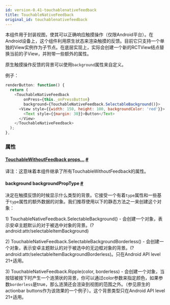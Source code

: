 ```yaml
---
id: version-0.41-touchablenativefeedback
title: TouchableNativeFeedback
original_id: touchablenativefeedback
---
```


本组件用于封装视图，使其可以正确响应触摸操作（仅限Android平台）。在Android设备上，这个组件利用原生状态来渲染触摸的反馈。目前它只支持一个单独的View实例作为子节点。在底层实现上，实际会创建一个新的RCTView结点替换当前的子View，并附带一些额外的属性。

原生触摸操作反馈的背景可以使用`background`属性来自定义。

例子：

```javascript
renderButton: function() {
  return (
    <TouchableNativeFeedback
        onPress={this._onPressButton}
        background={TouchableNativeFeedback.SelectableBackground()}>
      <View style={{width: 150, height: 100, backgroundColor: 'red'}}>
        <Text style={{margin: 30}}>Button</Text>
      </View>
    </TouchableNativeFeedback>
  );
},
```

### 属性

<div class="props">
    <div class="prop">
        <h4 class="propTitle"><a class="anchor" name="touchablewithoutfeedback"></a><a href="touchablewithoutfeedback.html#props">TouchableWithoutFeedback props...</a> <a class="hash-link" href="#touchablewithoutfeedback">#</a></h4>
        <div>
      		<p>译注：这意味着本组件继承了所有TouchableWithoutFeedback的属性。</p>
        </div>
    </div>
    <div class="prop">
        <h4 class="propTitle"><a class="anchor" name="background"></a>background <span class="propType">backgroundPropType</span> <a class="hash-link" href="#background">#</a></h4>
        <div>
            <p>决定在触摸反馈的时候显示什么类型的背景。它接受一个有着<code>type</code>属性和一些基于<code>type</code>属性的额外数据的对象。我们推荐使用以下的静态方法之一来创建这个对象：</p>
            <p>1) TouchableNativeFeedback.SelectableBackground() - 会创建一个对象，表示安卓主题默认的对于被选中对象的背景。(?android:attr/selectableItemBackground)</p>
            <p>2) TouchableNativeFeedback.SelectableBackgroundBorderless() - 会创建一个对象，表示安卓主题默认的对于被选中的无边框对象的背景。(?android:attr/selectableItemBackgroundBorderless)。只在Android API level 21+适用。</p>
            <p>3) TouchableNativeFeedback.Ripple(color, borderless) - 会创建一个对象，当按钮被按下时产生一个涟漪状的背景，你可以通过color参数来指定颜色，如果参数<code>borderless</code>是true，那么涟漪还会渲染到视图的范围之外。（参见原生的actionbar buttons作为该效果的一个例子）。这个背景类型只在Android API level 21+适用。</p>
        </div>
    </div>
</div>